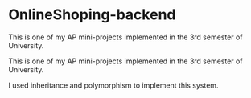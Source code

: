 # OnlineShoping-backend
This is one of my AP mini-projects implemented in the 3rd semester of University.

This is one of my AP mini-projects implemented in the 3rd semester of University.

I used inheritance and polymorphism to implement this system.
